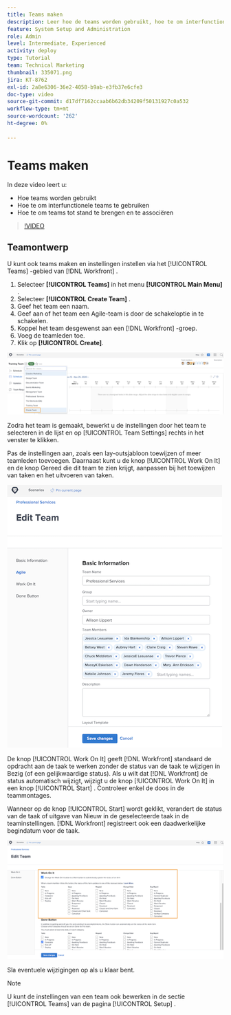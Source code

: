 ```yaml
---
title: Teams maken
description: Leer hoe de teams worden gebruikt, hoe te om interfunctionele teams te gebruiken, en hoe te om teams tot stand te brengen helpen gebruikers organiseren en toestemmingen verlenen.
feature: System Setup and Administration
role: Admin
level: Intermediate, Experienced
activity: deploy
type: Tutorial
team: Technical Marketing
thumbnail: 335071.png
jira: KT-8762
exl-id: 2a8e6306-36e2-4058-b9ab-e3fb37e6cfe3
doc-type: video
source-git-commit: d17df7162ccaab6b62db34209f50131927c0a532
workflow-type: tm+mt
source-wordcount: '262'
ht-degree: 0%

---
```


# Teams maken

In deze video leert u:

* Hoe teams worden gebruikt
* Hoe te om interfunctionele teams te gebruiken
* Hoe te om teams tot stand te brengen en te associëren

>[!VIDEO](https://video.tv.adobe.com/v/335071/?quality=12&learn=on&enablevpops)

## Teamontwerp

U kunt ook teams maken en instellingen instellen via het [!UICONTROL Teams] -gebied van [!DNL Workfront] .

1. Selecteer **[!UICONTROL Teams]** in het menu **[!UICONTROL Main Menu]** .
1. Selecteer **[!UICONTROL Create Team]** .
1. Geef het team een naam.
1. Geef aan of het team een Agile-team is door de schakeloptie in te schakelen.
1. Koppel het team desgewenst aan een [!DNL Workfront] -groep.
1. Voeg de teamleden toe.
1. Klik op **[!UICONTROL Create]**.

![ menu van het Team op [!UICONTROL Teams] pagina ](assets/admin-fund-create-team.png)

Zodra het team is gemaakt, bewerkt u de instellingen door het team te selecteren in de lijst en op [!UICONTROL Team Settings] rechts in het venster te klikken.

Pas de instellingen aan, zoals een lay-outsjabloon toewijzen of meer teamleden toevoegen. Daarnaast kunt u de knop [!UICONTROL Work On It] en de knop Gereed die dit team te zien krijgt, aanpassen bij het toewijzen van taken en het uitvoeren van taken.

![[!UICONTROL Edit Team] window ](assets/admin-fund-team-settings.png)

De knop [!UICONTROL Work On It] geeft [!DNL Workfront] standaard de opdracht aan de taak te werken zonder de status van de taak te wijzigen in Bezig (of een gelijkwaardige status). Als u wilt dat [!DNL Workfront] de status automatisch wijzigt, wijzigt u de knop [!UICONTROL Work On It] in een knop [!UICONTROL Start] . Controleer enkel de doos in de teammontages.

Wanneer op de knop [!UICONTROL Start] wordt geklikt, verandert de status van de taak of uitgave van Nieuw in de geselecteerde taak in de teaminstellingen. [!DNL Workfront] registreert ook een daadwerkelijke begindatum voor de taak.

![[!UICONTROL Work On It] sectie van [!UICONTROL Edit Team] window ](assets/admin-fund-start-button-team.png)

Sla eventuele wijzigingen op als u klaar bent.


>[!NOTE]
>
>U kunt de instellingen van een team ook bewerken in de sectie [!UICONTROL Teams] van de pagina [!UICONTROL Setup] .

<!---
learn more URLs
Create a team
Work On It and Done button overview
--->
